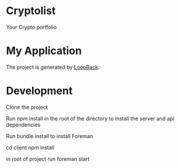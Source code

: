 # Cryptolist

Your Crypto portfolio


# My Application

The project is generated by [LoopBack](http://loopback.io).


# Development

Clone the project

Run npm install in the root of the directory to install the server and api dependencies

Run bundle install to install Foreman

cd client
npm install

in root of project run 
foreman start
